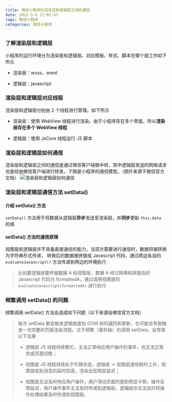 ```yaml
---
title: 微信小程序的渲染层和逻辑层之间的通信
date: 2022-5-6 17:01:43
tags: 微信小程序
categories: 微信小程序
---
```


### 了解渲染层和逻辑层

小程序的运行环境分为渲染层和逻辑层。对应模板、样式、脚本在哪个层工作如下所示

* 渲染层：wxss、wxml

* 逻辑层：javascript

### 渲染层和逻辑层对应线程

渲染层和逻辑层分别由 2 个线程进行管理。如下所示

* 渲染层：使用 WebView 线程进行渲染。由于小程序存在多个界面，所以**渲染层存在多个 WebView 线程**

* 逻辑层：使用 JsCore 线程运行 JS 脚本

### 渲染层和逻辑层如何通信

渲染层和逻辑层之间的通信是通过微信客户端做中转，其中逻辑层发送的网络请求也是经由微信客户端进行转发，下图是小程序的通信模型。（图片来源于微信官方文档）
![渲染层和逻辑层如何通信](https://res.wx.qq.com/wxdoc/dist/assets/img/4-1.ad156d1c.png)

### 渲染层和逻辑层通信方法 setData()

#### 介绍 setData() 方法

`setData()` 方法用于将数据从逻辑层**异步**发送至渲染层，并**同步**更新 `this.data` 的值

#### setData() 方法的通信原理

视图层和逻辑层并不具备直接通信的能力，当双方需要进行通信时，数据将被转换为字符串形式传递，
转换后的数据被拼接成 Javascript 代码，通过两边各自的 `evaluateJavascript()` 方法传递到两边的环境执行

> 比如要逻辑层要传输数据 A 给视图层，数据 A 经过转换和拼接后的 Javascript 代码为 formattedA，通过调用视图层的 `evaluateJavascript(formattedA)` 进行执行

### 频繁调用 setData() 的问题

频繁调用 setData() 方法会造成如下问题（以下来源自微信官方文档）

> 每次 setData 都会触发逻辑层虚拟 DOM 树的遍历和更新，也可能会导致触发一次完整的页面渲染流程。过于频繁（毫秒级）的调用 setData，会导致以下后果
>
> * 逻辑层 JS 线程持续繁忙，无法正常响应用户操作的事件，也无法正常完成页面切换；
> 
> * 视图层 JS 线程持续处于忙碌状态，逻辑层 -> 视图层通信耗时上升，视图层收到消息的延时较高，渲染出现明显延迟；
> 
> * 视图层无法及时响应用户操作，用户滑动页面时感到明显卡顿，操作反馈延迟，用户操作事件无法及时传递到逻辑层，逻辑层亦无法及时将操作处理结果及时传递到视图层。



